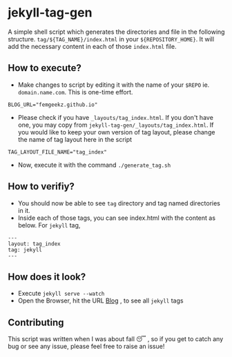 # jekyll-tag-gen
A simple shell script which generates the directories and file in the following structure.
`tag/${TAG_NAME}/index.html`
in your `${REPOSITORY_HOME}`. It will add the necessary content in each of those `index.html`
file.


## How to execute?
- Make changes to script by editing it with the name of your `$REPO` ie. `domain.name.com`.
  This is one-time effort.
```
BLOG_URL="femgeekz.github.io"
```
- Please check if you have `_layouts/tag_index.html`. If you don't have one, you may copy
  from `jekyll-tag-gen/_layouts/tag_index.html`. If you would like to keep your own version of
  tag layout, please change the name of tag layout here in the script
```
TAG_LAYOUT_FILE_NAME="tag_index"
```
- Now, execute it with the command `./generate_tag.sh`


## How to verifiy?
- You should now be able to see `tag` directory and tag named directories in it.
- Inside each of those tags, you can see index.html with the content as below.
  For `jekyll` tag,
```
---
layout: tag_index
tag: jekyll
---
```
## How does it look?
- Execute `jekyll serve --watch`
- Open the Browser, hit the URL [Blog](http://localhost:4000/tag/jekyll) , to see all `jekyll` tags
 
## Contributing
This script was written when I was about fall :sleeping: , so if you get to catch any bug or see any issue, please feel
free to raise an issue!
